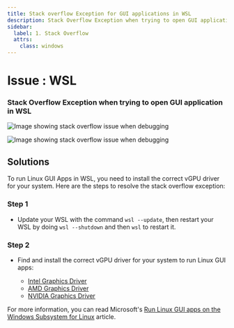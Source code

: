 ```yaml
---
title: Stack overflow Exception for GUI applications in WSL
description: Stack Overflow Exception when trying to open GUI application in WSL and how to resolve it.
sidebar:
  label: 1. Stack Overflow
  attrs:
    class: windows
---
```

<h1> Issue : WSL </h1>

### Stack Overflow Exception when trying to open GUI application in WSL

![Image showing stack overflow issue when debugging](/images/installation/wsl/stack-overflow-error-wsl-terminal.png)

![Image showing stack overflow issue when debugging](/images/installation/wsl/stack-overflow-error-wsl-debug.png)

## Solutions

To run Linux GUI Apps in WSL, you need to install the correct vGPU driver for your system. Here are the steps to resolve the stack overflow exception:

### Step 1

- Update your WSL with the command `wsl --update`, then restart your WSL by doing `wsl --shutdown` and then `wsl` to restart it.

### Step 2

- Find and install the correct vGPU driver for your system to run Linux GUI apps:

  - [Intel Graphics Driver](https://www.intel.com/content/www/us/en/download/19344/intel-graphics-windows-dch-drivers.html)
  - [AMD Graphics Driver](https://www.amd.com/en/support/download/drivers.html)
  - [NVIDIA Graphics Driver](https://www.nvidia.com/Download/index.aspx?lang=en-us)

For more information, you can read Microsoft's [Run Linux GUI apps on the Windows Subsystem for Linux](https://learn.microsoft.com/en-us/windows/wsl/tutorials/gui-apps) article.
